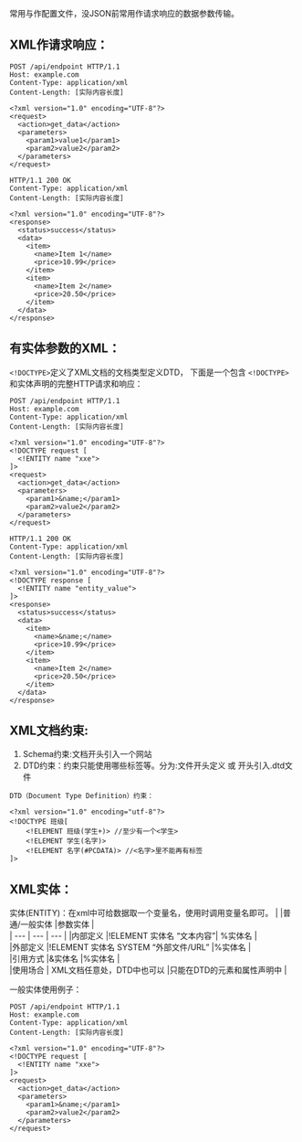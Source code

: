 常用与作配置文件，没JSON前常用作请求响应的数据参数传输。

## **XML作请求响应：**
```
POST /api/endpoint HTTP/1.1
Host: example.com
Content-Type: application/xml
Content-Length: [实际内容长度]

<?xml version="1.0" encoding="UTF-8"?>
<request>
  <action>get_data</action>
  <parameters>
    <param1>value1</param1>
    <param2>value2</param2>
  </parameters>
</request>
```
```
HTTP/1.1 200 OK
Content-Type: application/xml
Content-Length: [实际内容长度]

<?xml version="1.0" encoding="UTF-8"?>
<response>
  <status>success</status>
  <data>
    <item>
      <name>Item 1</name>
      <price>10.99</price>
    </item>
    <item>
      <name>Item 2</name>
      <price>20.50</price>
    </item>
  </data>
</response>

```
## **有实体参数的XML：**

`<!DOCTYPE>`定义了XML文档的文档类型定义DTD，
下面是一个包含 `<!DOCTYPE>` 和实体声明的完整HTTP请求和响应：
```
POST /api/endpoint HTTP/1.1
Host: example.com
Content-Type: application/xml
Content-Length: [实际内容长度]

<?xml version="1.0" encoding="UTF-8"?>
<!DOCTYPE request [
  <!ENTITY name "xxe">
]>
<request>
  <action>get_data</action>
  <parameters>
    <param1>&name;</param1>
    <param2>value2</param2>
  </parameters>
</request>
```
```
HTTP/1.1 200 OK
Content-Type: application/xml
Content-Length: [实际内容长度]

<?xml version="1.0" encoding="UTF-8"?>
<!DOCTYPE response [
  <!ENTITY name "entity_value">
]>
<response>
  <status>success</status>
  <data>
    <item>
      <name>&name;</name>
      <price>10.99</price>
    </item>
    <item>
      <name>Item 2</name>
      <price>20.50</price>
    </item>
  </data>
</response>
```
## **XML文档约束:**
1. Schema约束:文档开头引入一个网站
2. DTD约束：约束只能使用哪些标签等。分为:文件开头定义 或 开头引入.dtd文件 

```
DTD（Document Type Definition）约束：

<?xml version="1.0" encoding="utf-8"?>
<!DOCTYPE 班级[
    <!ELEMENT 班级(学生+)> //至少有一个<学生>
    <!ELEMENT 学生(名字)>
    <!ELEMENT 名字(#PCDATA)> //<名字>里不能再有标签
]>
```
## **XML实体：**
实体(ENTITY)：在xml中可给数据取一个变量名，使用时调用变量名即可。
|     |普通/一般实体 |参数实体   |    
| --- | --- | --- | 
|内部定义 |!ELEMENT 实体名 “文本内容”| %实体名    |     
|外部定义 |!ELEMENT 实体名 SYSTEM “外部文件/URL” |%实体名     |     
|引用方式 |&实体名 |%实体名    |     
|使用场合 | XML文档任意处，DTD中也可以    |只能在DTD的元素和属性声明中     |    

一般实体使用例子：
```
POST /api/endpoint HTTP/1.1
Host: example.com
Content-Type: application/xml
Content-Length: [实际内容长度]

<?xml version="1.0" encoding="UTF-8"?>
<!DOCTYPE request [
  <!ENTITY name "xxe">
]>
<request>
  <action>get_data</action>
  <parameters>
    <param1>&name;</param1>
    <param2>value2</param2>
  </parameters>
</request>
```